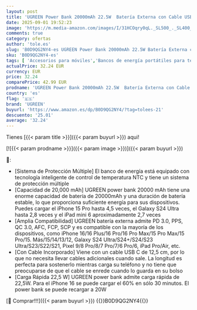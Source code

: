 ```yaml
---
layout: post
title: 'UGREEN Power Bank 20000mAh 22.5W  Batería Externa con Cable USB-C Integrado  Cargador Portátil Compatible con iPhone 16/15 Pro MAX Plus  Galaxy S24 S23 S22 Ultra  Pixel 9/8 XL'
date: 2025-09-01 19:52:23
image: 'https://m.media-amazon.com/images/I/31HCOqry0qL._SL500_._SL400_.jpg'
comments: true
category: ofertas
author: 'tole.es'
slug: 'B0D9QG2NY4-es UGREEN Power Bank 20000mAh 22.5W Batería Externa con Cable...'
sku: 'B0D9QG2NY4-es'
tags: [ 'Accesorios para móviles','Bancos de energía portátiles para teléfonos móviles','Cargadores para móviles','Comunicación móvil y accesorios','Electrónica','iphone','ugreen','🇪🇸', ]
actualPrice: 32.24 EUR
currency: EUR
price: 32.24
comparePrice: 42.99 EUR
prodname: 'UGREEN Power Bank 20000mAh 22.5W  Batería Externa con Cable USB-C Integrado  Cargador Portátil Compatible con iPhone 16/15 Pro MAX Plus  Galaxy S24 S23 S22 Ultra  Pixel 9/8 XL'
country: 'es'
flag: '🇪🇸'
brand: 'UGREEN'
buyurl: 'https://www.amazon.es/dp/B0D9QG2NY4/?tag=tolees-21'
descuento: '25.01'
average: '32.24'
---
```


Tienes [{{< param title >}}]({{< param buyurl >}}) aqui!

[![{{< param prodname >}}]({{< param image >}})]({{< param buyurl >}})

🔎:

- [Sistema de Protección Múltiple] El banco de energía está equipado con tecnología inteligente de control de temperatura NTC y tiene un sistema de protección múltiple
- [Capacidad de 20,000 mAh] UGREEN power bank 20000 mAh tiene una enorme capacidad de batería de 20000mAh y una duración de batería estable, lo que proporciona suficiente energía para sus dispositivos. Puedes cargar el iPhone 15 Pro hasta 4,5 veces, el Galaxy S24 Ultra hasta 2,8 veces y el iPad mini 6 aproximadamente 2,7 veces
- [Amplia Compatibilidad] UGREEN batería externa admite PD 3.0, PPS, QC 3.0, AFC, FCP, SCP y es compatible con la mayoría de los dispositivos, como iPhone 16/16 Plus/16 Pro/16 Pro Max/15 Pro Max/15 Pro/15. Más/15/14/13/12, Galaxy S24 Ultra/S24+/S24/S23 Ultra/S23/S22/S21, Pixel 9/8 Pro/8/7 Pro/7/6 Pro/6, iPad Pro/Air, etc.
- [Con Cable Incorporado] Viene con un cable USB C de 12,5 cm, por lo que no necesita llevar cables adicionales cuando sale. La longitud es perfecta para sostenerlo mientras carga su teléfono y no tiene que preocuparse de que el cable se enrede cuando lo guarda en su bolso
- [Carga Rápida 22,5 W] UGREEN power bank admite carga rápida de 22,5W. Para el iPhone 16 se puede cargar el 60% en sólo 30 minutos. El power bank se puede recargar a 20W

[🛒 Comprar!!!]({{< param buyurl >}})
{{<world>}}B0D9QG2NY4{{</world>}}
